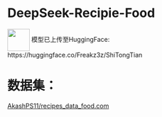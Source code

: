# DeepSeek-Recipie-Food
<img src="https://raw.githubusercontent.com/unslothai/unsloth/main/images/made with unsloth.png" height="50" align="center" />
模型已上传至HuggingFace: https://huggingface.co/Freakz3z/ShiTongTian

# 数据集：
[AkashPS11/recipes_data_food.com](https://huggingface.co/datasets/AkashPS11/recipes_data_food.com)
